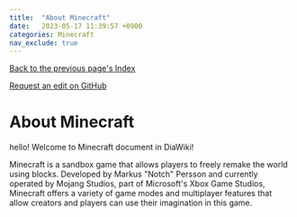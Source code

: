 ```yaml
---
title:  "About Minecraft"
date:   2023-05-17 11:39:57 +0900
categories: Minecraft
nav_exclude: true
---
```


[Back to the previous page's Index](../index.md)

<a href="https://github.com/DiaWiki/DiaWiki.GitHub.io/edit/main/{{ page.path }}">Request an edit on GitHub</a>

<h1>About Minecraft</h1>

hello!
Welcome to Minecraft document in DiaWiki!

Minecraft is a sandbox game that allows players to freely remake the world using blocks. Developed by Markus "Notch" Persson and currently operated by Mojang Studios, part of Microsoft's Xbox Game Studios, Minecraft offers a variety of game modes and multiplayer features that allow creators and players can use their imagination in this game.